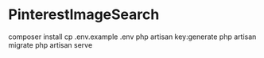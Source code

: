 # PinterestImageSearch
composer install
cp .env.example .env
php artisan key:generate
php artisan migrate
php artisan serve
